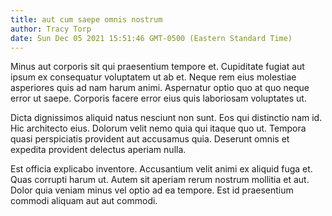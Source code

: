 ```yaml
---
title: aut cum saepe omnis nostrum
author: Tracy Torp
date: Sun Dec 05 2021 15:51:46 GMT-0500 (Eastern Standard Time)
---
```

Minus aut corporis sit qui praesentium tempore et. Cupiditate fugiat aut ipsum ex consequatur voluptatem ut ab et. Neque rem eius molestiae asperiores quis ad nam harum animi. Aspernatur optio quo at quo neque error ut saepe. Corporis facere error eius quis laboriosam voluptates ut.

 Dicta dignissimos aliquid natus nesciunt non sunt. Eos qui distinctio nam id. Hic architecto eius. Dolorum velit nemo quia qui itaque quo ut. Tempora quasi perspiciatis provident aut accusamus quia. Deserunt omnis et expedita provident delectus aperiam nulla.

 Est officia explicabo inventore. Accusantium velit animi ex aliquid fuga et. Quas corrupti harum ut. Autem sit aperiam rerum nostrum mollitia et aut. Dolor quia veniam minus vel optio ad ea tempore. Est id praesentium commodi aliquam aut aut commodi.